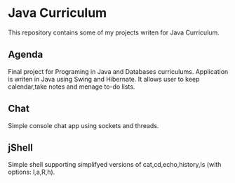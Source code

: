 # Java Curriculum
This repository contains some of my projects writen for Java Curriculum.

## Agenda
Final project for Programing in Java and Databases curriculums.
Application is writen in Java using Swing and Hibernate.
It allows user to keep calendar,take notes and menage to-do lists.

## Chat
Simple console chat app using sockets and threads. 
## jShell
Simple shell supporting simplifyed versions of cat,cd,echo,history,ls (with options: l,a,R,h).
